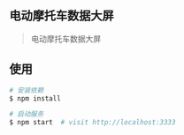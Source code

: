 
## 电动摩托车数据大屏

> 电动摩托车数据大屏

## 使用

```bash
# 安装依赖
$ npm install

# 启动服务
$ npm start  # visit http://localhost:3333
```

